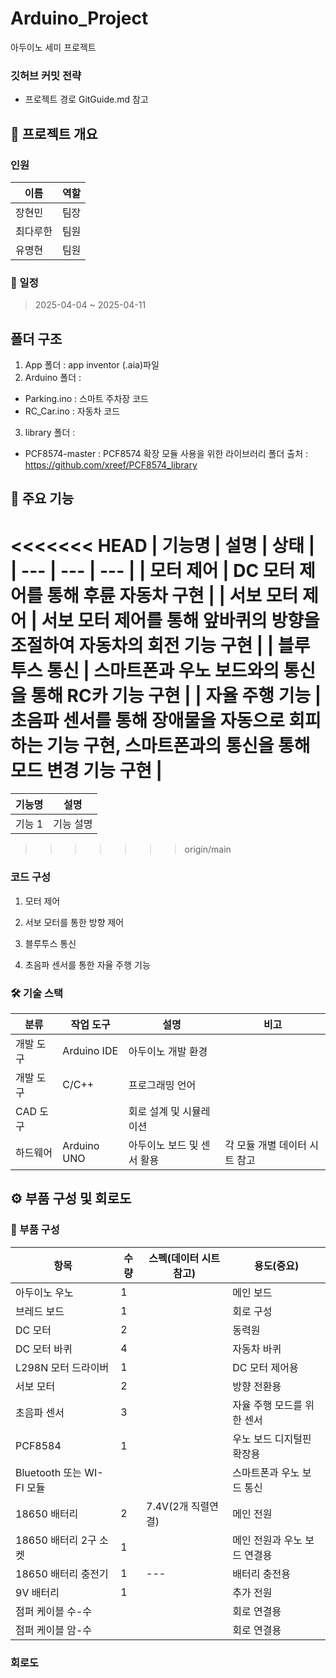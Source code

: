 # Arduino_Project
아두이노 세미 프로젝트

### 깃허브 커밋 전략
* 프로젝트 경로 GitGuide.md 참고

## 📌 프로젝트 개요

### 인원

| 이름 | 역할 |
| --- | --- |
| 장현민 | 팀장 |
| 최다루한 | 팀원 |
| 유명현 | 팀원 |

### 📅 일정

> 2025-04-04 ~ 2025-04-11

## 폴더 구조

1. App 폴더 : app inventor (.aia)파일
2. Arduino 폴더 : 
* Parking.ino : 스마트 주차장 코드
* RC_Car.ino : 자동차 코드
3. library 폴더 :
* PCF8574-master : PCF8574 확장 모듈 사용을 위한 라이브러리 폴더
   출처 : https://github.com/xreef/PCF8574_library

## 📌 주요 기능

<<<<<<< HEAD
| 기능명 | 설명 | 상태 |
| --- | --- | --- |
| 모터 제어 | DC 모터 제어를 통해 후륜 자동차 구현 |
| 서보 모터 제어 | 서보 모터 제어를 통해 앞바퀴의 방향을 조절하여 자동차의 회전 기능 구현 |
| 블루투스 통신 | 스마트폰과 우노 보드와의 통신을 통해 RC카 기능 구현 |
| 자율 주행 기능 | 초음파 센서를 통해 장애물을 자동으로 회피하는 기능 구현, 
스마트폰과의 통신을 통해 모드 변경 기능 구현 |
=======
| 기능명 | 설명 |
| --- | --- |
| 기능 1 | 기능 설명 |
>>>>>>> origin/main

### 코드 구성

1. 모터 제어

2. 서보 모터를 통한 방향 제어

3. 블루투스 통신

4. 초음파 센서를 통한 자율 주행 기능 


### 🛠 기술 스택

| 분류 | 작업 도구 | 설명 | 비고 |
| --- | --- | --- | --- |
| 개발 도구 | Arduino IDE | 아두이노 개발 환경 |  |
| 개발 도구 | C/C++ | 프로그래밍 언어 |  |
| CAD 도구 |  | 회로 설계 및 시뮬레이션 |  |
| 하드웨어 | Arduino UNO | 아두이노 보드 및 센서 활용 | 각 모듈 개별 데이터 시트 참고 |

## ⚙️ 부품 구성 및 회로도

### 🔩 부품 구성

| 항목 | 수량 | 스펙(데이터 시트 참고) | 용도(중요) |
| --- | --- | --- | --- |
| 아두이노 우노 | 1 |  | 메인 보드 |
| 브레드 보드 | 1 |  | 회로 구성 |
| DC 모터 | 2 |  | 동력원 |
| DC 모터 바퀴 | 4 |  | 자동차 바퀴 |
| L298N 모터 드라이버 | 1 |  | DC 모터 제어용 |
| 서보 모터 | 2 |  | 방향 전환용 |
| 초음파 센서 | 3 |  | 자율 주행 모드를 위한 센서 |
| PCF8584 | 1 | | 우노 보드 디지털핀 확장용 |
| Bluetooth 또는 WI-FI 모듈 |  |  | 스마트폰과 우노 보드 통신 |
| 18650 배터리 | 2 | 7.4V(2개 직렬연결) | 메인 전원 |
| 18650 배터리 2구 소켓 | 1 |  | 메인 전원과 우노 보드 연결용 |
| 18650 배터리 충전기 | 1 | --- | 배터리 충전용 |
| 9V 배터리 | 1 |  | 추가 전원  |
| 점퍼 케이블 수-수 |  |  | 회로 연결용 |
| 점퍼 케이블 암-수 |  |  | 회로 연결용 |

### 회로도

